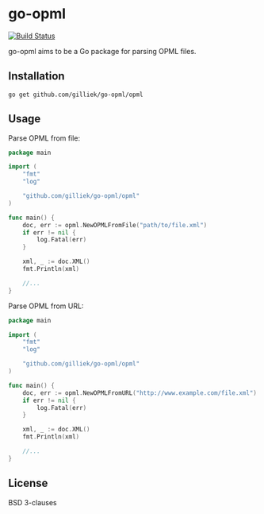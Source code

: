 # go-opml

 [![Build Status](https://travis-ci.org/gilliek/go-opml.png?branch=master)](https://travis-ci.org/gilliek/go-opml)

go-opml aims to be a Go package for parsing OPML files.

## Installation

```go get github.com/gilliek/go-opml/opml```

## Usage

Parse OPML from file:

```go
package main

import (
	"fmt"
	"log"

	"github.com/gilliek/go-opml/opml"
)

func main() {
	doc, err := opml.NewOPMLFromFile("path/to/file.xml")
	if err != nil {
		log.Fatal(err)
	}

    xml, _ := doc.XML()
	fmt.Println(xml)

    //...
}
```


Parse OPML from URL:

```go
package main

import (
	"fmt"
	"log"

	"github.com/gilliek/go-opml/opml"
)

func main() {
	doc, err := opml.NewOPMLFromURL("http://www.example.com/file.xml")
	if err != nil {
		log.Fatal(err)
	}

    xml, _ := doc.XML()
	fmt.Println(xml)

    //...
}
```

## License

BSD 3-clauses
